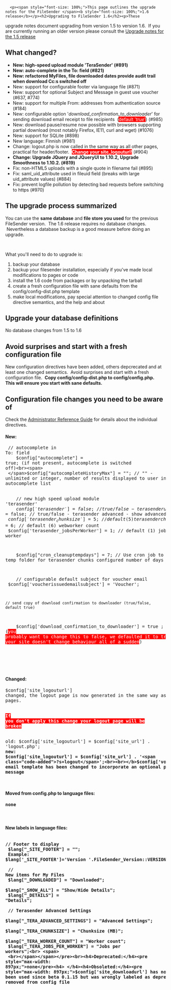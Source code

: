 
      
      
      
      
      
      
      
      
      
      
      
      
      
      
      
      
      
      
      
      
      
      
      <p><span style="font-size: 100%;">This page outlines the upgrade notes for the FileSender </span><b style="font-size: 100%;">1.6 release</b></p><h2>Upgrading to FileSender 1.6</h2><p>These
 upgrade notes document upgrading from version 
1.5 to version 1.6.  If you are currently running an older version please consult the <a href="https://www.assembla.com/spaces/file_sender/wiki/Upgrade_notes_to_1-5">Upgrade notes for the 1.5 release</a></p><h2>What changed?</h2><ul><li><b>New: high-speed upload module 'TeraSender' (#891)</b></li><li><b>New: auto-complete in the To: field (#821) </b></li><li><b>New: refactored MyFiles, file downloaded dates provide audit trail when download Cc:s switched off<br></b></li><li>New: support for configurable footer via language file (#871)</li><li>New: support for optional Subject and Message in guest use voucher (#637, #774)  <br></li><li>New: support for multiple From: addresses from authentication source (#184)</li><li><span style="background-color: rgb(255, 255, 255);">New: configurable option '<i>download_confirmation_to_downloader</i>' for sending download email receipt to file recipients  (</span><span style="background-color: rgb(255, 0, 0);"><font color="#ffffff">default '<i>true</i>'</font></span><span style="background-color: rgb(255, 255, 255);">) (#985)</span></li><li>New: download pause/resume now possible with browsers supporting partial download (most notably Firefox, IE11, curl and wget) (#1076)<br></li><li>New: support for SQLite (#898) </li><li>New language: Finnish (#981) </li><li>Change: logout.php is now called in the same way as all other pages, practical for header/footer.  <font color="#ffffff"><span style="background-color: rgb(255, 0, 0);"><b>Change your site_logouturl!</b></span> </font>(#904)<br></li><li><b>Change: Upgrade JQuery and JQueryUI to 1.10.2, Upgrade Smoothness to 1.10.2. (#819)</b></li><li>Fix: non-HTML5 uploads with a single quote in filename fail (#895)</li><li>Fix: saml_uid_attribute used in fileuid field (breaks with large uid_attribute values) (#884) </li><li>Fix<b>: </b>prevent logfile pollution by detecting bad requests before switching to https (#970)<br></li></ul><h2>The upgrade process summarized</h2><p>You can use the <b>same database</b> and <b>file store you used</b> for the previous 
FileSender version.  The 1.6 release requires no database changes.  Nevertheless a database backup is a good measure before doing an upgrade.</p><p><br></p><p>What you'll need to do to upgrade is:<br></p><ol><li>backup your database</li><li>backup your filesender installation, especially if you've made local modifications to pages or code</li><li>install the 1.6 code from packages or by unpacking the tarball<br></li><li>create a fresh configuration file with sane defaults from the config/config-dist.php template<br></li><li>make local modifications, pay special attention to changed config file directive semantics, and the help and about <br></li></ol><h2>Upgrade your database definitions</h2>No database changes from 1.5 to 1.6<br><h2>Avoid surprises and start with a fresh configuration file<br></h2><p>New
 configuration directives have been added, others depcrecated and at 
least one changed semantics.  Avoid surprises and start with a fresh 
configuration file.  <b>Copy config/config-dist.php to config/config.php.  This will ensure you start with sane defaults.<br></b></p><h2>Configuration file changes you need to be aware of</h2><p> </p><p>Check the <a href="https://www.assembla.com/spaces/file_sender/wiki/Administrator_reference_manual">Administrator Reference Guide</a> for details about the individual directives.<br></p><h4>New: <br></h4><pre style="max-width: 897px;"><span><span>    // autocomplete in To: field<br>    $config["autocomplete"] = true; (if not present, autocomplete is switched off)<br><span>    </span>$config["autocompleteHistoryMax"] = ""; // "" - unlimited or integer, number of results displayed to user in autocomplete list<br></span></span><span><span></span> <br></span><span><span>    </span>// new high speed upload module 'terasender'<br><span>    </span>$config['terasender'] = false; // true/false - terasender upload module on/off</span><br><span>    </span>$config['terasenderadvanced'] = false; // true/false - terasender advanced - show advanced settings
    $config['terasender_chunksize'] = 5;        // default (5) terasender chunk size in Mb
    $config['terasender_workerCount'] = 6;        // default (6) webworker count
    $config['terasender_jobsPerWorker'] = 1;    // default (1) jobs per worker

    $config["cron_cleanuptempdays"] = 7; // Use cron job to cleanup temp folder for terasender chunks configured number of days

    // configurable default subject for voucher email
    $config['voucherissuedemailsubject'] = 'Voucher';

    // send copy of download confirmation to downloader (true/false, default true)
    $config['download_confirmation_to_downloader'] = true ; (<span style="background-color: rgb(255, 0, 0);"><font color="#ffffff">you probably want to change this to false, we defaulted it to true to ensure your site doesn't change behaviour all of a sudden</font></span>)

</pre><h4> </h4><h4>Changed:</h4><pre style="max-width: 897px;">$config['site_logouturl'] changed, the logout page is now generated in the same way as all other pages.  <font style="background-color: rgb(243, 243, 243);" color="#ff0000"><br><br></font><font style="background-color: rgb(255, 0, 0);" color="#ffffff"><b>If you don't apply this change your logout page will be broken</b></font><span style="background-color: rgb(243, 243, 243); color: rgb(255, 0, 0);"> </span><br><br>old: $config['site_logouturl'] = $config['site_url'] . '<span class="code-deleted">logout.php</span>';<br><b>new: $config['site_logouturl'] = $config['site_url'] . '<span class="code-added">?s=logout</span>';<br><br></b>$config['voucherissuedemailbody'] email template has been changed to incorporate an optional personal message<span></span><br></pre><br><h4>Moved from config.php to language files: </h4><pre style="max-width: 897px;"><span>none</span><span></span><span></span></pre><h4> </h4><h4>New labels in language files:<br></h4><pre style="max-width: 897px;"><span> // Footer to display<br> $lang["_SITE_FOOTER"] = "";<br> Example: $lang['_SITE_FOOTER']='Version '.FileSender_Version::VERSION;<br><br> // New items for My Files<br> $lang["_DOWNLOADED"] = "Downloaded";<br> $lang["_SHOW_ALL"] = "Show/Hide Details";<br> $lang["_DETAILS"] = "Details";<br> <br> // Terasender Advanced Settings<br> $lang["_TERA_ADVANCED_SETTINGS"] = "Advanced Settings";<br> $lang["_TERA_CHUNKSIZE"] = "Chunksize (MB)";<br> $lang["_TERA_WORKER_COUNT"] = "Worker count";<br> $lang["_TERA_JOBS_PER_WORKER"] = "Jobs per workers";<br> <span>    <br></span></span></pre><br><h4>Deprecated:</h4><pre style="max-width: 897px;">none</pre><h4> </h4><h4>Obsoleted:</h4><pre style="max-width: 897px;">$config['site_downloadurl'] has not been used since beta 0.1.15 but was wrongly labeled as deprecated.  Now removed from config file</pre><br>
    
    
    
    
    
    
    
    
    
    
    
    
    
    
    
    
    
    
    
    
    
    
    
